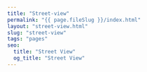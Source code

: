 ```yaml
---
title: "Street-view"
permalink: "{{ page.fileSlug }}/index.html"
layout: "street-view.html"
slug: "street-view"
tags: "pages"
seo:
  title: "Street View"
  og_title: "Street View"
---
```



